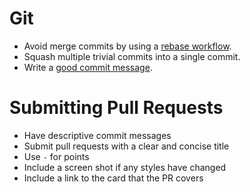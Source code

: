 Git
===

* Avoid merge commits by using a [rebase workflow].
* Squash multiple trivial commits into a single commit.
* Write a [good commit message].

[rebase workflow]: /protocol/git#merge
[good commit message]: http://tbaggery.com/2008/04/19/a-note-about-git-commit-messages.html

Submitting Pull Requests
========================

* Have descriptive commit messages
* Submit pull requests with a clear and concise title
* Use `-` for points
* Include a screen shot if any styles have changed
* Include a link to the card that the PR covers
